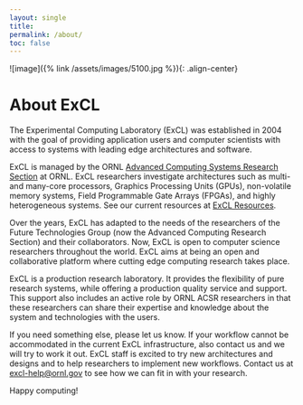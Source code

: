 ```yaml
---
layout: single
title:
permalink: /about/
toc: false
---
```


![image]({% link /assets/images/5100.jpg %}){: .align-center}

# About ExCL

The Experimental Computing Laboratory (ExCL) was established in 2004 with the goal of providing application users and computer scientists with access to systems with leading edge architectures and software.

ExCL is managed by the ORNL [Advanced Computing Systems Research Section](https://www.ornl.gov/section/advanced-computing-systems-research) at ORNL. 
ExCL researchers investigate architectures such as multi- and many-core processors, Graphics Processing Units (GPUs), non-volatile memory systems, Field Programmable Gate Arrays (FPGAs), and highly heterogeneous systems.
See our current resources at [ExCL Resources](https://docs.excl.ornl.gov/system-overview).

Over the years, ExCL has adapted to the needs of the researchers of the Future Technologies Group (now the Advanced Computing Research Section) and their collaborators.
Now, ExCL is open to computer science researchers throughout the world.
ExCL aims at being an open and collaborative platform where cutting edge computing research takes place.

ExCL is a production research laboratory.
It provides the flexibility of pure research systems, while offering a production quality service and support.
This support also includes an active role by ORNL ACSR researchers in that these researchers can share their expertise and knowledge about the system and technologies with the users.

If you need something else, please let us know.
If your workflow cannot be accommodated in the current ExCL infrastructure, also contact us and we will try to work it out. 
ExCL staff is excited to try new architectures and designs and to help researchers to implement new workflows.
Contact us at [excl-help@ornl.gov](mailto:excl-help@ornl.gov) to see how we can fit in with your research.

Happy computing!

